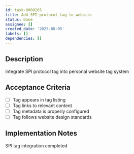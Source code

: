 ```yaml
---
id: task-0000265
title: Add SPI protocol tag to website
status: Done
assignee: []
created_date: '2025-08-05'
labels: []
dependencies: []
---
```


## Description

Integrate SPI protocol tag into personal website tag system

## Acceptance Criteria

- [ ] Tag appears in tag listing
- [ ] Tag links to relevant content
- [ ] Tag metadata is properly configured
- [ ] Tag follows website design standards

## Implementation Notes

SPI tag integration completed

